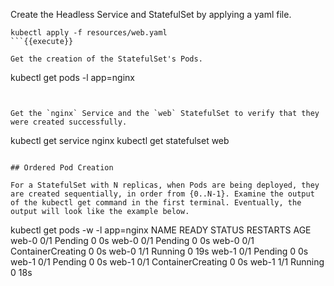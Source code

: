 
Create the Headless Service and StatefulSet by applying a yaml file.
```
kubectl apply -f resources/web.yaml
```{{execute}}

Get the creation of the StatefulSet's Pods.
```
kubectl get pods -l app=nginx
```{{execute}}


Get the `nginx` Service and the `web` StatefulSet to verify that they were created successfully.

```
kubectl get service nginx
kubectl get statefulset web
```{{execute}}

## Ordered Pod Creation

For a StatefulSet with N replicas, when Pods are being deployed, they are created sequentially, in order from {0..N-1}. Examine the output of the kubectl get command in the first terminal. Eventually, the output will look like the example below.

```
kubectl get pods -w -l app=nginx
NAME      READY     STATUS    RESTARTS   AGE
web-0     0/1       Pending   0          0s
web-0     0/1       Pending   0         0s
web-0     0/1       ContainerCreating   0         0s
web-0     1/1       Running   0         19s
web-1     0/1       Pending   0         0s
web-1     0/1       Pending   0         0s
web-1     0/1       ContainerCreating   0         0s
web-1     1/1       Running   0         18s
```
